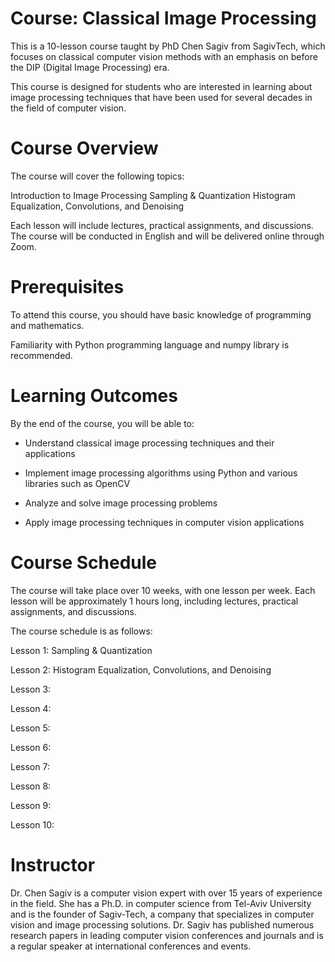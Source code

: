 # Course: Classical Image Processing #

This is a 10-lesson course taught by PhD Chen Sagiv from SagivTech, which focuses on classical computer vision methods with an emphasis on before the DIP (Digital Image Processing) era. 

This course is designed for students who are interested in learning about image processing techniques that have been used for several decades in the field of computer vision.

# Course Overview #
The course will cover the following topics:

Introduction to Image Processing
Sampling & Quantization
Histogram Equalization, Convolutions, and Denoising

Each lesson will include lectures, practical assignments, and discussions. 
The course will be conducted in English and will be delivered online through Zoom.

# Prerequisites

To attend this course, you should have basic knowledge of programming and mathematics. 

Familiarity with Python programming language and numpy library is recommended.

# Learning Outcomes
By the end of the course, you will be able to:

- Understand classical image processing techniques and their applications

- Implement image processing algorithms using Python and various libraries such as OpenCV

- Analyze and solve image processing problems

- Apply image processing techniques in computer vision applications

# Course Schedule #
The course will take place over 10 weeks, with one lesson per week. Each lesson will be approximately 1 hours long, including lectures, practical assignments, and discussions. 

The course schedule is as follows:

Lesson 1: Sampling & Quantization

Lesson 2: Histogram Equalization, Convolutions, and Denoising

Lesson 3: 

Lesson 4: 

Lesson 5: 

Lesson 6: 

Lesson 7: 

Lesson 8: 

Lesson 9: 

Lesson 10: 


# Instructor
Dr. Chen Sagiv is a computer vision expert with over 15 years of experience in the field. She has a Ph.D. in computer science from Tel-Aviv University and is the founder of Sagiv-Tech, a company that specializes in computer vision and image processing solutions. 
Dr. Sagiv has published numerous research papers in leading computer vision conferences and journals and is a regular speaker at international conferences and events.
